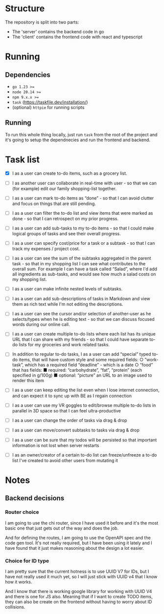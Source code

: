 # Structure

The repository is split into two parts: 

- The 'server' contains the backend code in go 
- The 'client' contains the frontend code with react and typescript

# Running

## Dependencies

- `go 1.23 >=`
- `node 20.14 >=`
- `npm 9.x.x >=`
- `task` (https://taskfile.dev/installation/)
- (optional) `httpie` for running scripts

## Running 

To run this whole thing locally, just run `task` from the root of the project
and it's going to setup the dependnecies and run the frontend and backend.

# Task list

- [x] I as a user can create to-do items, such as a grocery list. 
- [ ] I as another user can collaborate in real-time with user - so that we can 
(for example) edit our family shopping-list together.
- [ ] I as a user can mark to-do items as “done” - so that I can avoid clutter and focus on
things that are still pending.
- [ ] I as a user can filter the to-do list and view items that were marked as done - so that I
can retrospect on my prior progress.
- [ ] I as a user can add sub-tasks to my to-do items - so that I could make logical groups of
tasks and see their overall progress.
- [ ] I as a user can specify cost/price for a task or a subtask - so that I can track my
expenses / project cost.
- [ ] I as a user can see the sum of the subtasks aggregated in the parent task - so that in my
shopping list I can see what contributes to the overall sum. For example I can have a
task called “Salad”, where I'd add all ingredients as sub-tasks, and would see how much
a salad costs on my shopping list.
- [ ] I as a user can make infinite nested levels of subtasks.
- [ ] I as a user can add sub-descriptions of tasks in Markdown and view them as rich text
while I'm not editing the descriptions.
- [ ] I as a user can see the cursor and/or selection of another-user as he selects/types when
he is editing text - so that we can discuss focused words during our online call.
- [ ] I as a user can create multiple to-do lists where each list has its unique URL that I can
share with my friends - so that I could have separate to-do lists for my groceries and
work related tasks.
- [ ] In addition to regular to-do tasks, I as a user can add “special” typed to-do items, that will have custom style and some required fields:
    ○ ”work-task”, which has a required field “deadline” - which is a date
    ○ “food” that has fields:
    ■ required: “carbohydrate”, “fat”, “protein” (each specified in g/100g)
    ■ optional: “picture” an URL to an image used to render this item
- [ ] I as a user can keep editing the list even when I lose internet connection, and can expect it to sync up with BE as I regain connection
- [ ] I as a user can use my VR goggles to edit/browse multiple to-do lists in parallel in 3D space so that I can feel ultra-productive
- [ ] I as a user can change the order of tasks via drag & drop
- [ ] I as a user can move/convert subtasks to tasks via drag & drop
- [ ] I as a user can be sure that my todos will be persisted so that important information is not lost when server restarts
- [ ] I as an owner/creator of a certain to-do list can freeze/unfreeze a to-do list I've created to avoid other users from mutating it


# Notes

## Backend decisions

### Router choice

I am going to use the chi router, since I have used it before and it's the most
basic one that just gets out of the way and does the job.

And for defining the routes, I am going to use the OpenAPI spec and the code gen
tool. It's not really required, but I have been using it lately and I have found
that it just makes reasoning about the design a lot easier.

### Choice for ID type

I am pretty sure that the current hotness is to use UUID V7 for IDs, but I have
not really used it much yet, so I will just stick with UUID v4 that I know how
it works.

And I know that there is working google library for working with UUID V4 and
there is one for JS also. Meaning that if I want to create TODO items, they can
also be create on the frontend without having to worry about ID collisions.
